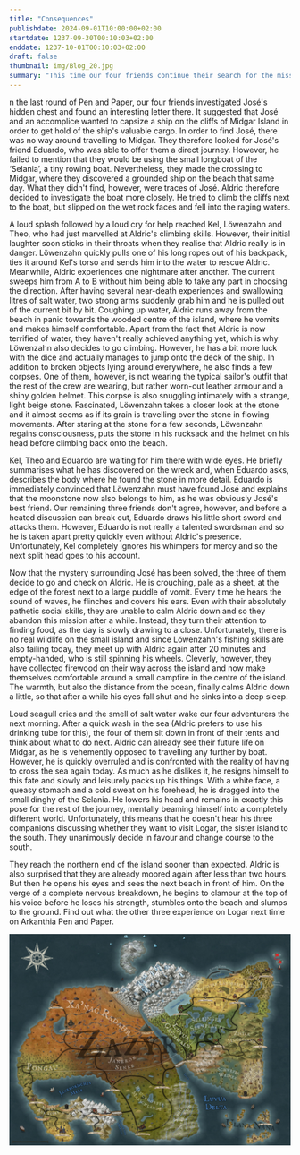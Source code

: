 ```yaml
---
title: "Consequences"
publishdate: 2024-09-01T10:00:00+02:00
startdate: 1237-09-30T00:10:03+02:00
enddate: 1237-10-01T00:10:03+02:00
draft: false
thumbnail: img/Blog_20.jpg
summary: "This time our four friends continue their search for the missing José. On the island of Midgar, they make a thrilling discovery on a stranded ship, and an unexpected betrayal escalates the situation. As Aldric struggles with his new fear of water, his three friends work on a new plan. Find out what it's all about here:"
---
```


n the last round of Pen and Paper, our four friends investigated José's hidden chest and found an interesting letter there. It suggested that José and an accomplice wanted to capsize a ship on the cliffs of Midgar Island in order to get hold of the ship's valuable cargo. In order to find José, there was no way around travelling to Midgar. They therefore looked for José's friend Eduardo, who was able to offer them a direct journey. However, he failed to mention that they would be using the small longboat of the ‘Selania’, a tiny rowing boat. Nevertheless, they made the crossing to Midgar, where they discovered a grounded ship on the beach that same day. What they didn't find, however, were traces of José. Aldric therefore decided to investigate the boat more closely. He tried to climb the cliffs next to the boat, but slipped on the wet rock faces and fell into the raging waters.

A loud splash followed by a loud cry for help reached Kel, Löwenzahn and Theo, who had just marvelled at Aldric's climbing skills. However, their initial laughter soon sticks in their throats when they realise that Aldric really is in danger. Löwenzahn quickly pulls one of his long ropes out of his backpack, ties it around Kel's torso and sends him into the water to rescue Aldric. Meanwhile, Aldric experiences one nightmare after another. The current sweeps him from A to B without him being able to take any part in choosing the direction. After having several near-death experiences and swallowing litres of salt water, two strong arms suddenly grab him and he is pulled out of the current bit by bit. Coughing up water, Aldric runs away from the beach in panic towards the wooded centre of the island, where he vomits and makes himself comfortable. Apart from the fact that Aldric is now terrified of water, they haven't really achieved anything yet, which is why Löwenzahn also decides to go climbing. However, he has a bit more luck with the dice and actually manages to jump onto the deck of the ship. In addition to broken objects lying around everywhere, he also finds a few corpses. One of them, however, is not wearing the typical sailor's outfit that the rest of the crew are wearing, but rather worn-out leather armour and a shiny golden helmet. This corpse is also snuggling intimately with a strange, light beige stone. Fascinated, Löwenzahn takes a closer look at the stone and it almost seems as if its grain is travelling over the stone in flowing movements. After staring at the stone for a few seconds, Löwenzahn regains consciousness, puts the stone in his rucksack and the helmet on his head before climbing back onto the beach. 

Kel, Theo and Eduardo are waiting for him there with wide eyes. He briefly summarises what he has discovered on the wreck and, when Eduardo asks, describes the body where he found the stone in more detail. Eduardo is immediately convinced that Löwenzahn must have found José and explains that the moonstone now also belongs to him, as he was obviously José's best friend. Our remaining three friends don't agree, however, and before a heated discussion can break out, Eduardo draws his little short sword and attacks them. However, Eduardo is not really a talented swordsman and so he is taken apart pretty quickly even without Aldric's presence. Unfortunately, Kel completely ignores his whimpers for mercy and so the next split head goes to his account.

Now that the mystery surrounding José has been solved, the three of them decide to go and check on Aldric. He is crouching, pale as a sheet, at the edge of the forest next to a large puddle of vomit. Every time he hears the sound of waves, he flinches and covers his ears. Even with their absolutely pathetic social skills, they are unable to calm Aldric down and so they abandon this mission after a while. Instead, they turn their attention to finding food, as the day is slowly drawing to a close. Unfortunately, there is no real wildlife on the small island and since Löwenzahn's fishing skills are also failing today, they meet up with Aldric again after 20 minutes and empty-handed, who is still spinning his wheels. Cleverly, however, they have collected firewood on their way across the island and now make themselves comfortable around a small campfire in the centre of the island. The warmth, but also the distance from the ocean, finally calms Aldric down a little, so that after a while his eyes fall shut and he sinks into a deep sleep.

Loud seagull cries and the smell of salt water wake our four adventurers the next morning. After a quick wash in the sea (Aldric prefers to use his drinking tube for this), the four of them sit down in front of their tents and think about what to do next. Aldric can already see their future life on Midgar, as he is vehemently opposed to travelling any further by boat. However, he is quickly overruled and is confronted with the reality of having to cross the sea again today. As much as he dislikes it, he resigns himself to this fate and slowly and leisurely packs up his things. With a white face, a queasy stomach and a cold sweat on his forehead, he is dragged into the small dinghy of the Selania. He lowers his head and remains in exactly this pose for the rest of the journey, mentally beaming himself into a completely different world. Unfortunately, this means that he doesn't hear his three companions discussing whether they want to visit Logar, the sister island to the south. They unanimously decide in favour and change course to the south. 

They reach the northern end of the island sooner than expected. Aldric is also surprised that they are already moored again after less than two hours. But then he opens his eyes and sees the next beach in front of him. On the verge of a complete nervous breakdown, he begins to clamour at the top of his voice before he loses his strength, stumbles onto the beach and slumps to the ground. Find out what the other three experience on Logar next time on Arkanthia Pen and Paper.

<div class="img-max center">
  <img class="img-fluid" title="Worldmap Arkanthia" alt="Worldmap Arkanthia." src="./img/Arkanthia_Full_Map_Midgar_to_Logar.jpg" />
</div>
